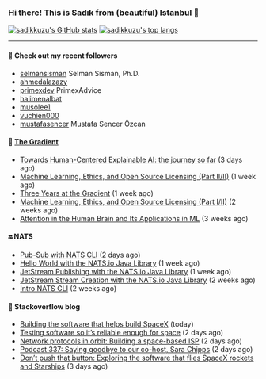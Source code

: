 ### Hi there! This is Sadık from (beautiful) Istanbul 👋

[![sadikkuzu's GitHub stats](https://github-readme-stats.vercel.app/api?username=sadikkuzu&show_icons=true&theme=dark&hide=stars&hide_title=true)](https://github.com/sadikkuzu)
[![sadikkuzu's top langs](https://github-readme-stats.vercel.app/api/top-langs/?username=sadikkuzu&langs_count=6&layout=compact&theme=dark&hide_title=true)](https://github.com/sadikkuzu)

---

#### 🔭 Check out my recent followers

- [selmansisman](https://github.com/selmansisman) Selman Sisman, Ph.D.
- [ahmedalazazy](https://github.com/ahmedalazazy) 
- [primexdev](https://github.com/primexdev) PrimexAdvice
- [halimenalbat](https://github.com/halimenalbat) 
- [musolee1](https://github.com/musolee1) 
- [vuchien000](https://github.com/vuchien000) 
- [mustafasencer](https://github.com/mustafasencer) Mustafa Sencer Özcan


#### 🔻 [The Gradient](https://thegradient.pub)

- [Towards Human-Centered Explainable AI: the journey so far](https://thegradient.pub/human-centered-explainable-ai/) (3 days ago)
- [Machine Learning, Ethics, and Open Source Licensing (Part II/II)](https://thegradient.pub/machine-learning-ethics-and-open-source-licensing-2/) (1 week ago)
- [Three Years at the Gradient](https://thegradient.pub/three-years-at-the-gradient/) (1 week ago)
- [Machine Learning, Ethics, and Open Source Licensing (Part I/II)](https://thegradient.pub/machine-learning-ethics-and-open-source-licensing/) (2 weeks ago)
- [Attention in the Human Brain and Its Applications in ML](https://thegradient.pub/attention-in-human-brain-and-its-applications-in-ml/) (3 weeks ago)


#### 🔛 NATS

- [Pub-Sub with NATS CLI](https://nats.io/blog/nats-cli-pub-sub/) (2 days ago)
- [Hello World with the NATS.io Java Library](https://nats.io/blog/hello-world-java-client/) (1 week ago)
- [JetStream Publishing with the NATS.io Java Library](https://nats.io/blog/jetstream-java-client-02-publish/) (1 week ago)
- [JetStream Stream Creation with the NATS.io Java Library](https://nats.io/blog/jetstream-java-client-01-stream-create/) (2 weeks ago)
- [Intro NATS CLI](https://nats.io/blog/nats-cli-intro/) (2 weeks ago)


#### 📰 Stackoverflow blog

- [Building the software that helps build SpaceX](https://stackoverflow.blog/2021/05/13/building-the-software-that-helps-build-spacex/) (today)
- [Testing software so it’s reliable enough for space](https://stackoverflow.blog/2021/05/11/testing-software-so-its-reliable-enough-for-space/) (2 days ago)
- [Network protocols in orbit: Building a space-based ISP](https://stackoverflow.blog/2021/05/11/building-a-space-based-isp/) (2 days ago)
- [Podcast 337: Saying goodbye to our co-host, Sara Chipps](https://stackoverflow.blog/2021/05/11/podcast-337-saying-goodbye-to-our-co-host-sara-chipps/) (2 days ago)
- [Don’t push that button: Exploring the software that flies SpaceX rockets and Starships](https://stackoverflow.blog/2021/05/10/dont-push-that-button-exploring-the-software-that-flies-spacex-starships/) (3 days ago)



